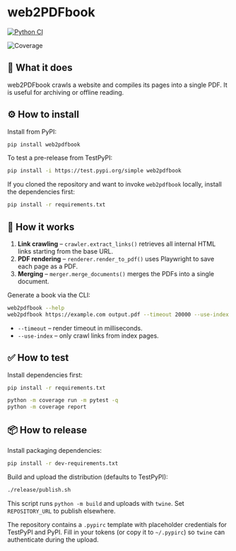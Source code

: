 # web2PDFbook

[![Python CI](https://github.com/OWNER/web2PDFbook/actions/workflows/python-ci.yml/badge.svg)](https://github.com/OWNER/web2PDFbook/actions/workflows/python-ci.yml)

![Coverage](https://raw.githubusercontent.com/OWNER/web2PDFbook/main/coverage.svg)

## 🧠 What it does

web2PDFbook crawls a website and compiles its pages into a single PDF. It is useful for archiving or offline reading.

## ⚙️ How to install

Install from PyPI:

```bash
pip install web2pdfbook
```

To test a pre-release from TestPyPI:

```bash
pip install -i https://test.pypi.org/simple web2pdfbook
```

If you cloned the repository and want to invoke `web2pdfbook` locally, install the dependencies first:

```bash
pip install -r requirements.txt
```

## 🔄 How it works

1. **Link crawling** – `crawler.extract_links()` retrieves all internal HTML links starting from the base URL.
2. **PDF rendering** – `renderer.render_to_pdf()` uses Playwright to save each page as a PDF.
3. **Merging** – `merger.merge_documents()` merges the PDFs into a single document.

Generate a book via the CLI:

```bash
web2pdfbook --help
web2pdfbook https://example.com output.pdf --timeout 20000 --use-index
```

* `--timeout` – render timeout in milliseconds.
* `--use-index` – only crawl links from index pages.

## ✅ How to test

Install dependencies first:

```bash
pip install -r requirements.txt
```

```bash
python -m coverage run -m pytest -q
python -m coverage report
```

## 📦 How to release

Install packaging dependencies:

```bash
pip install -r dev-requirements.txt
```

Build and upload the distribution (defaults to TestPyPI):

```bash
./release/publish.sh
```

This script runs `python -m build` and uploads with `twine`. Set `REPOSITORY_URL` to publish elsewhere.

The repository contains a `.pypirc` template with placeholder credentials for
TestPyPI and PyPI. Fill in your tokens (or copy it to `~/.pypirc`) so `twine`
can authenticate during the upload.
